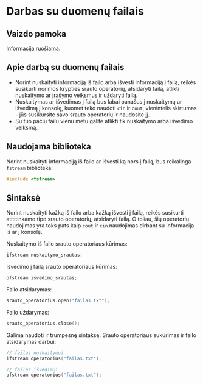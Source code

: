 # Darbas su duomenų failais

## Vaizdo pamoka

Informacija ruošiama.

## Apie darbą su duomenų failais

- Norint nuskaityti informaciją iš failo arba išvesti informaciją į failą, reikės susikurti norimos krypties srauto operatorių, atsidaryti failą, atlikti nuskaitymo ar įrašymo veiksmus ir uždaryti failą.
- Nuskaitymas ar išvedimas į failą bus labai panašus į nuskaitymą ar išvedimą į konsolę, kuomet teko naudoti `cin` ir `cout`, vienintelis skirtumas - jūs susikursite savo srauto operatorių ir naudosite jį.
- Su tuo pačiu failu vienu metu galite atlikti tik nuskaitymo arba išvedimo veiksmą.

## Naudojama biblioteka

Norint nuskaityti informaciją iš failo ar išvesti ką nors į failą, bus reikalinga `fstream` biblioteka:

```cpp
#include <fstream>
```

## Sintaksė

Norint nuskaityti kažką iš failo arba kažką išvesti į failą, reikės susikurti atititinkamo tipo srauto operatorių, atsidaryti failą. O toliau, šių operatorių naudojimas yra toks pats kaip `cout` ir `cin` naudojimas dirbant su informacija iš ar į konsolę.

Nuskaitymo iš failo srauto operatoriaus kūrimas:

```cpp
ifstream nuskaitymo_srautas;
```

Išvedimo į failą srauto operatoriaus kūrimas:

```cpp
ofstream isvedimo_srautas;
```

Failo atsidarymas:

```cpp
srauto_operatorius.open("failas.txt");
```

Failo uždarymas:

```cpp
srauto_operatorius.close();
```

Galima naudoti ir trumpesnę sintaksę. Srauto operatoriaus sukūrimas ir failo atsidarymas darbui:

```cpp
// failas nuskaitymui
ifstream operatorius("failas.txt");

// failas išvedimui
ofstream operatorius("failas.txt");
```
